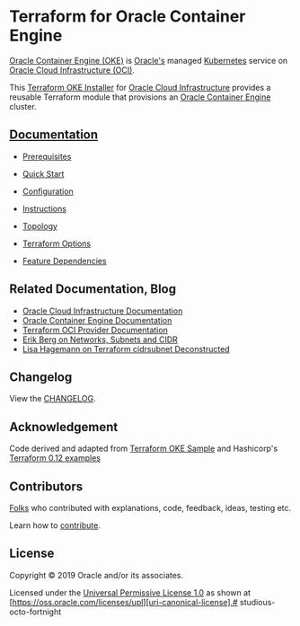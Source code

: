 # Terraform for Oracle Container Engine

[uri-repo]: https://github.com/oracle-terraform-modules/terraform-oci-oke

[uri-docs]: https://github.com/oracle-terraform-modules/terraform-oci-oke/blob/main/docs

[uri-changelog]: https://github.com/oracle-terraform-modules/terraform-oci-oke/blob/main/CHANGELOG.adoc
[uri-configuration]: https://github.com/oracle-terraform-modules/terraform-oci-oke/blob/main/docs/configuration.adoc

[uri-contribute]: https://github.com/oracle-terraform-modules/terraform-oci-oke/blob/main/CONTRIBUTING.adoc
[uri-contributors]: https://github.com/oracle-terraform-modules/terraform-oci-oke/blob/main/CONTRIBUTORS.adoc

[uri-instructions]: https://github.com/oracle-terraform-modules/terraform-oci-oke/blob/main/docs/instructions.adoc
[uri-license]: https://github.com/oracle-terraform-modules/terraform-oci-oke/blob/main/LICENSE
[uri-canonical-license]: https://oss.oracle.com/licenses/upl/
[uri-kubernetes]: https://kubernetes.io/
[uri-networks-subnets-cidr]: https://erikberg.com/notes/networks.html
[uri-oci]: https://cloud.oracle.com/cloud-infrastructure
[uri-oci-documentation]: https://docs.cloud.oracle.com/iaas/Content/home.htm
[uri-oke]: https://docs.cloud.oracle.com/iaas/Content/ContEng/Concepts/contengoverview.htm
[uri-oracle]: https://www.oracle.com
[uri-prereqs]: https://github.com/oracle-terraform-modules/terraform-oci-oke/blob/main/docs/prerequisites.adoc
[uri-quickstart]: https://github.com/oracle-terraform-modules/terraform-oci-oke/blob/main/docs/quickstart.adoc

[uri-terraform]: https://www.terraform.io
[uri-terraform-dependencies]: https://github.com/oracle-terraform-modules/terraform-oci-oke/blob/main/docs/dependencies.adoc
[uri-terraform-cidrsubnet-deconstructed]: http://blog.itsjustcode.net/blog/2017/11/18/terraform-cidrsubnet-deconstructed/
[uri-terraform-oci]: https://www.terraform.io/docs/providers/oci/index.html
[uri-terraform-oke-sample]: https://github.com/terraform-providers/terraform-provider-oci/tree/main/examples/container_engine
[uri-terraform-options]: https://github.com/oracle-terraform-modules/terraform-oci-oke/blob/main/docs/terraformoptions.adoc
[uri-terraform-hashircorp-examples]: https://github.com/hashicorp/terraform-guides/tree/master/infrastructure-as-code/terraform-0.12-examples
[uri-topology]: https://github.com/oracle-terraform-modules/terraform-oci-oke/blob/master/docs/topology.adoc


[Oracle Container Engine (OKE)][uri-oke] is [Oracle's][uri-oracle] managed [Kubernetes][uri-kubernetes] service on [Oracle Cloud Infrastructure (OCI)][uri-oci].

This [Terraform OKE Installer][uri-repo] for [Oracle Cloud Infrastructure][uri-oci] provides a reusable Terraform module that provisions an [Oracle Container Engine][uri-oke] cluster.

## [Documentation][uri-docs]

* [Prerequisites][uri-prereqs]

* [Quick Start][uri-quickstart]

* [Configuration][uri-configuration]

* [Instructions][uri-instructions]

* [Topology][uri-topology]

* [Terraform Options][uri-terraform-options]

* [Feature Dependencies][uri-terraform-dependencies]

## Related Documentation, Blog
* [Oracle Cloud Infrastructure Documentation][uri-oci-documentation]
* [Oracle Container Engine Documentation][uri-oke]
* [Terraform OCI Provider Documentation][uri-terraform-oci]
* [Erik Berg on Networks, Subnets and CIDR][uri-networks-subnets-cidr]
* [Lisa Hagemann on Terraform cidrsubnet Deconstructed][uri-terraform-cidrsubnet-deconstructed]

## Changelog

View the [CHANGELOG][uri-changelog].

## Acknowledgement

Code derived and adapted from [Terraform OKE Sample][uri-terraform-oke-sample] and Hashicorp's [Terraform 0.12 examples][uri-terraform-hashircorp-examples]

## Contributors

[Folks][uri-contributors] who contributed with explanations, code, feedback, ideas, testing etc.

Learn how to [contribute][uri-contribute].


## License

Copyright &copy; 2019 Oracle and/or its associates.

Licensed under the [Universal Permissive License 1.0][uri-license] as shown at 
[https://oss.oracle.com/licenses/upl][uri-canonical-license].# studious-octo-fortnight
